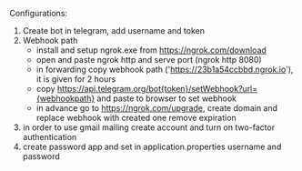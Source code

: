 Configurations:

1. Create bot in telegram, add username and token
2. Webhook path
   - install and setup ngrok.exe from https://ngrok.com/download
   - open and paste ngrok http and serve port (ngrok http 8080)
   - in forwarding copy webhook path ('https://23b1a54ccbbd.ngrok.io'), it is given for 2 hours
   - copy https://api.telegram.org/bot{token}/setWebhook?url={webhookpath} and paste to browser to set webhook
   - in advance go to https://ngrok.com/upgrade, create domain and replace webhook with created one remove expiration
3. in order to use gmail mailing create account and turn on two-factor authentication
4. create password app and set in application.properties username and password 